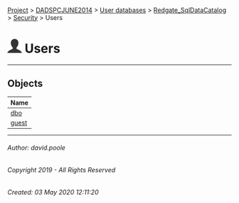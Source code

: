 #### 

[Project](../../../../../readme.md) > [DADSPCJUNE2014](../../../../readme.md) > [User databases](../../../readme.md) > [Redgate_SqlDataCatalog](../../readme.md) > [Security](../readme.md) > Users

# ![Users](../../../../../Images/User32.png) Users

---

## <a name="#objects"></a>Objects

| Name |
|---|
| [dbo](dbo.md) |
| [guest](guest.md) |


---

###### Author:  david.poole

###### Copyright 2019 - All Rights Reserved

###### Created: 03 May 2020 12:11:20

